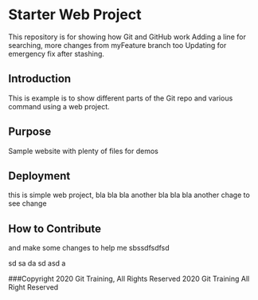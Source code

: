# Starter Web Project

This repository is for showing how Git and GitHub work
Adding a line for searching,
more changes from myFeature branch too
Updating for emergency fix after stashing.

## Introduction
This is example is to show different parts of the Git repo
and various command using a web project.

## Purpose

Sample website with plenty of files for demos

## Deployment

this is simple web project, bla bla bla
another bla bla bla
another chage to see change

## How to Contribute
and make some changes to help me
sbssdfsdfsd

sd
sa
da
sd
asd
a

###Copyright
2020 Git Training, All Rights Reserved
2020 Git Training
All Right Reserved